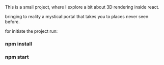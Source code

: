 This is a small project, where I explore a bit about 3D rendering inside react.

bringing to reality a mystical portal that takes you to places never seen before.

for initiate the project run: 
### npm install 
### npm start
